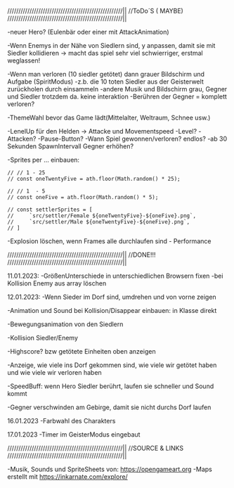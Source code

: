 ////////////////////////////////////////////////////||
//ToDo´S ( MAYBE)
////////////////////////////////////////////////////||

-neuer Hero? (Eulenbär oder einer mit AttackAnimation)

-Wenn Enemys in der Nähe von Siedlern sind, y anpassen, damit sie mit Siedler kollidieren -> macht das spiel sehr viel schwierriger, erstmal weglassen!

-Wenn man verloren (10 siedler getötet) dann grauer Bildschirm und Aufgabe (SpiritModus)
-z.b. die 10 toten Siedler aus der Geisterwelt zurückholen durch einsammeln
-andere Musik und Bildschirm grau, Gegner und Siedler trotzdem da. keine interaktion
-Berühren der Gegner = komplett verloren?

-ThemeWahl bevor das Game lädt(Mittelalter, Weltraum, Schnee usw.)

-LenelUp für den Helden -> Attacke und Movementspeed
-Level?
-Attacken?
-Pause-Button?
-Wann Spiel gewonnen/verloren? endlos?
-ab 30 Sekunden SpawnIntervall Gegner erhöhen?

-Sprites per ... einbauen:

    // // 1 - 25
    // const oneTwentyFive = ath.floor(Math.random() * 25);

    // // 1  - 5
    // const oneFive = ath.floor(Math.random() * 5);

    // const settlerSprites = [
    //     `src/settler/Female ${oneTwentyFive}-${oneFive}.png`,
    //     `src/settler/Male ${oneTwentyFive}-${oneFive}.png`,
    // ]

-Explosion löschen, wenn Frames alle durchlaufen sind - Performance

////////////////////////////////////////////////////||
//DONE!!!
////////////////////////////////////////////////////||

11.01.2023:
-GrößenUnterschiede in unterschiedlichen Browsern fixen
-bei Kollision Enemy aus array löschen

12.01.2023:
-Wenn Sieder im Dorf sind, umdrehen und von vorne zeigen

-Animation und Sound bei Kollision/Disappear einbauen: in Klasse direkt

-Bewegungsanimation von den Siedlern

-Kollision Siedler/Enemy

-Highscore? bzw getötete Einheiten oben anzeigen

-Anzeige, wie viele ins Dorf gekommen sind, wie viele wir getötet haben und wie viele wir verloren haben

-SpeedBuff: wenn Hero Siedler berührt, laufen sie schneller und Sound kommt

-Gegner verschwinden am Gebirge, damit sie nicht durchs Dorf laufen

16.01.2023
-Farbwahl des Charakters

17.01.2023
-Timer im GeisterModus eingebaut

////////////////////////////////////////////////////||
//SOURCE & LINKS
////////////////////////////////////////////////////||

-Musik, Sounds und SpriteSheets von: https://opengameart.org
-Maps erstellt mit https://inkarnate.com/explore/
